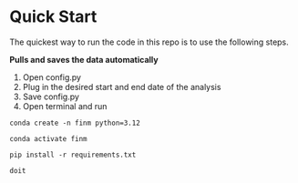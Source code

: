 # Quick Start

The quickest way to run the code in this repo is to use the following steps. 

**Pulls and saves the data automatically**


1) Open config.py 
2) Plug in the desired start and end date of the analysis
3) Save config.py
4) Open terminal and run

```
conda create -n finm python=3.12
```
```
conda activate finm
```
```
pip install -r requirements.txt
```
```
doit
```
